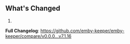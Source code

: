 ## What's Changed

1.

**Full Changelog**: https://github.com/emby-keeper/emby-keeper/compare/v0.0.0...v7.1.16
